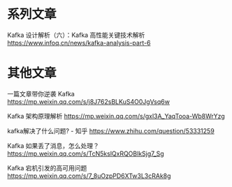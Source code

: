 
# 系列文章

Kafka 设计解析（六）：Kafka 高性能关键技术解析 https://www.infoq.cn/news/kafka-analysis-part-6

# 其他文章

一篇文章带你逆袭 Kafka https://mp.weixin.qq.com/s/j8J762sBLKuS4O0JgVsq6w

Kafka 架构原理解析 https://mp.weixin.qq.com/s/gxl3A_YaqTooa-Wb8WrYzg

kafka解决了什么问题? - 知乎 https://www.zhihu.com/question/53331259

Kafka 如果丢了消息，怎么处理？ https://mp.weixin.qq.com/s/TcN5kslQxRQOBlkSjg7_Sg

Kafka 宕机引发的高可用问题 https://mp.weixin.qq.com/s/7_8uOzpPD6XTw3L3cRAk8g
